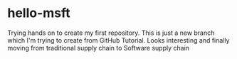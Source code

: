 # hello-msft
Trying hands on to create my first repository.
This is just a new branch which I'm trying to create from GitHub Tutorial.
Looks interesting and finally moving from traditional supply chain to Software supply chain
